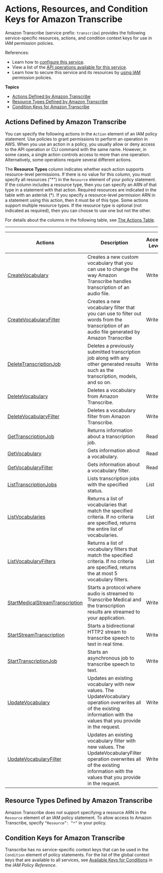 # Actions, Resources, and Condition Keys for Amazon Transcribe<a name="list_amazontranscribe"></a>

Amazon Transcribe \(service prefix: `transcribe`\) provides the following service\-specific resources, actions, and condition context keys for use in IAM permission policies\.

References:
+ Learn how to [configure this service](https://docs.aws.amazon.com/transcribe/latest/dg/)\.
+ View a list of the [API operations available for this service](https://docs.aws.amazon.com/transcribe/latest/dg/)\.
+ Learn how to secure this service and its resources by [using IAM](https://docs.aws.amazon.com/transcribe/latest/dg/auth-and-access-control.html) permission policies\.

**Topics**
+ [Actions Defined by Amazon Transcribe](#amazontranscribe-actions-as-permissions)
+ [Resource Types Defined by Amazon Transcribe](#amazontranscribe-resources-for-iam-policies)
+ [Condition Keys for Amazon Transcribe](#amazontranscribe-policy-keys)

## Actions Defined by Amazon Transcribe<a name="amazontranscribe-actions-as-permissions"></a>

You can specify the following actions in the `Action` element of an IAM policy statement\. Use policies to grant permissions to perform an operation in AWS\. When you use an action in a policy, you usually allow or deny access to the API operation or CLI command with the same name\. However, in some cases, a single action controls access to more than one operation\. Alternatively, some operations require several different actions\.

The **Resource Types** column indicates whether each action supports resource\-level permissions\. If there is no value for this column, you must specify all resources \("\*"\) in the `Resource` element of your policy statement\. If the column includes a resource type, then you can specify an ARN of that type in a statement with that action\. Required resources are indicated in the table with an asterisk \(\*\)\. If you specify a resource\-level permission ARN in a statement using this action, then it must be of this type\. Some actions support multiple resource types\. If the resource type is optional \(not indicated as required\), then you can choose to use one but not the other\.

For details about the columns in the following table, see [The Actions Table](reference_policies_actions-resources-contextkeys.md#actions_table)\.


****  

| Actions | Description | Access Level | Resource Types \(\*required\) | Condition Keys | Dependent Actions | 
| --- | --- | --- | --- | --- | --- | 
|   [ CreateVocabulary ](https://docs.aws.amazon.com/transcribe/latest/dg/API_CreateVocabulary.html)  | Creates a new custom vocabulary that you can use to change the way Amazon Transcribe handles transcription of an audio file\. | Write |  |  |   s3:GetObject   | 
|   [ CreateVocabularyFilter ](https://docs.aws.amazon.com/transcribe/latest/dg/API_CreateVocabularyFilter.html)  | Creates a new vocabulary filter that you can use to filter out words from the transcription of an audio file generated by Amazon Transcribe | Write |  |  |   s3:GetObject   | 
|   [ DeleteTranscriptionJob ](https://docs.aws.amazon.com/transcribe/latest/dg/API_DeleteTranscriptionJob.html)  | Deletes a previously submitted transcription job along with any other generated results such as the transcription, models, and so on\. | Write |  |  |  | 
|   [ DeleteVocabulary ](https://docs.aws.amazon.com/transcribe/latest/dg/API_DeleteVocabulary.html)  | Deletes a vocabulary from Amazon Transcribe\. | Write |  |  |  | 
|   [ DeleteVocabularyFilter ](https://docs.aws.amazon.com/transcribe/latest/dg/API_DeleteVocabularyFilter.html)  | Deletes a vocabulary filter from Amazon Transcribe\. | Write |  |  |  | 
|   [ GetTranscriptionJob ](https://docs.aws.amazon.com/transcribe/latest/dg/API_GetTranscriptionJob.html)  | Returns information about a transcription job\. | Read |  |  |  | 
|   [ GetVocabulary ](https://docs.aws.amazon.com/transcribe/latest/dg/API_GetVocabulary.html)  | Gets information about a vocabulary\. | Read |  |  |  | 
|   [ GetVocabularyFilter ](https://docs.aws.amazon.com/transcribe/latest/dg/API_GetVocabularyFilter.html)  | Gets information about a vocabulary filter\. | Read |  |  |  | 
|   [ ListTranscriptionJobs ](https://docs.aws.amazon.com/transcribe/latest/dg/API_ListTranscriptionJobs.html)  | Lists transcription jobs with the specified status\. | List |  |  |  | 
|   [ ListVocabularies ](https://docs.aws.amazon.com/transcribe/latest/dg/API_ListVocabularies.html)  | Returns a list of vocabularies that match the specified criteria\. If no criteria are specified, returns the entire list of vocabularies\. | List |  |  |  | 
|   [ ListVocabularyFilters ](https://docs.aws.amazon.com/transcribe/latest/dg/API_ListVocabularyFilters.html)  | Returns a list of vocabulary filters that match the specified criteria\. If no criteria are specified, returns the at most 5 vocabulary filters\. | List |  |  |  | 
|   [ StartMedicalStreamTranscription ](https://docs.aws.amazon.com/transcribe/latest/dg/API_streaming_StartMedicalStreamTranscription.html)  | Starts a protocol where audio is streamed to Transcribe Medical and the transcription results are streamed to your application\. | Write |  |  |  | 
|   [ StartStreamTranscription ](https://docs.aws.amazon.com/transcribe/latest/dg/API_streaming_StartStreamTranscription.html)  | Starts a bidirectional HTTP2 stream to transcribe speech to text in real time\. | Write |  |  |  | 
|   [ StartTranscriptionJob ](https://docs.aws.amazon.com/transcribe/latest/dg/API_StartTranscriptionJob.html)  | Starts an asynchronous job to transcribe speech to text\. | Write |  |  |   s3:GetObject   | 
|   [ UpdateVocabulary ](https://docs.aws.amazon.com/transcribe/latest/dg/API_UpdateVocabulary.html)  | Updates an existing vocabulary with new values\. The UpdateVocabulary operation overwrites all of the existing information with the values that you provide in the request\. | Write |  |  |   s3:GetObject   | 
|   [ UpdateVocabularyFilter ](https://docs.aws.amazon.com/transcribe/latest/dg/API_UpdateVocabularyFilter.html)  | Updates an existing vocabulary filter with new values\. The UpdateVocabularyFilter operation overwrites all of the existing information with the values that you provide in the request\. | Write |  |  |   s3:GetObject   | 

## Resource Types Defined by Amazon Transcribe<a name="amazontranscribe-resources-for-iam-policies"></a>

Amazon Transcribe does not support specifying a resource ARN in the `Resource` element of an IAM policy statement\. To allow access to Amazon Transcribe, specify `“Resource”: “*”` in your policy\.

## Condition Keys for Amazon Transcribe<a name="amazontranscribe-policy-keys"></a>

Transcribe has no service\-specific context keys that can be used in the `Condition` element of policy statements\. For the list of the global context keys that are available to all services, see [Available Keys for Conditions](reference_policies_condition-keys.html#AvailableKeys) in the *IAM Policy Reference*\.